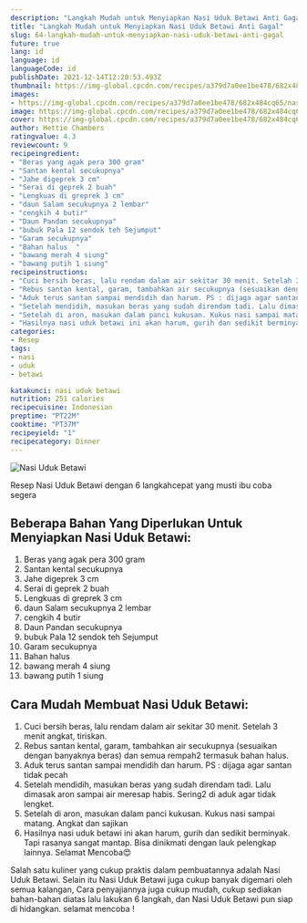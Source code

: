 ```yaml
---
description: "Langkah Mudah untuk Menyiapkan Nasi Uduk Betawi Anti Gagal"
title: "Langkah Mudah untuk Menyiapkan Nasi Uduk Betawi Anti Gagal"
slug: 64-langkah-mudah-untuk-menyiapkan-nasi-uduk-betawi-anti-gagal
future: true
lang: id
language: id
languageCode: id
publishDate: 2021-12-14T12:20:53.493Z 
thumbnail: https://img-global.cpcdn.com/recipes/a379d7a0ee1be478/682x484cq65/nasi-uduk-betawi-foto-resep-utama.webp
images:
- https://img-global.cpcdn.com/recipes/a379d7a0ee1be478/682x484cq65/nasi-uduk-betawi-foto-resep-utama.webp
image: https://img-global.cpcdn.com/recipes/a379d7a0ee1be478/682x484cq65/nasi-uduk-betawi-foto-resep-utama.webp
cover: https://img-global.cpcdn.com/recipes/a379d7a0ee1be478/682x484cq65/nasi-uduk-betawi-foto-resep-utama.webp
author: Hettie Chambers
ratingvalue: 4.3
reviewcount: 9
recipeingredient:
- "Beras yang agak pera 300 gram"
- "Santan kental secukupnya"
- "Jahe digeprek 3 cm"
- "Serai di geprek 2 buah"
- "Lengkuas di greprek 3 cm"
- "daun Salam secukupnya 2 lembar"
- "cengkih 4 butir"
- "Daun Pandan secukupnya"
- "bubuk Pala 12 sendok teh Sejumput"
- "Garam secukupnya"
- "Bahan halus  "
- "bawang merah 4 siung"
- "bawang putih 1 siung"
recipeinstructions:
- "Cuci bersih beras, lalu rendam dalam air sekitar 30 menit. Setelah 3 menit angkat, tiriskan."
- "Rebus santan kental, garam, tambahkan air secukupnya (sesuaikan dengan banyaknya beras) dan semua rempah2 termasuk bahan halus."
- "Aduk terus santan sampai mendidih dan harum. PS : dijaga agar santan tidak pecah"
- "Setelah mendidih, masukan beras yang sudah direndam tadi. Lalu dimasak aron sampai air meresap habis. Sering2 di aduk agar tidak lengket."
- "Setelah di aron, masukan dalam panci kukusan. Kukus nasi sampai matang. Angkat dan sajikan"
- "Hasilnya nasi uduk betawi ini akan harum, gurih dan sedikit berminyak. Tapi rasanya sangat mantap. Bisa dinikmati dengan lauk pelengkap lainnya. Selamat Mencoba😍"
categories:
- Resep
tags:
- nasi
- uduk
- betawi

katakunci: nasi uduk betawi 
nutrition: 251 calories
recipecuisine: Indonesian
preptime: "PT22M"
cooktime: "PT37M"
recipeyield: "1"
recipecategory: Dinner
---
```



![Nasi Uduk Betawi](https://img-global.cpcdn.com/recipes/a379d7a0ee1be478/682x484cq65/nasi-uduk-betawi-foto-resep-utama.webp)

Resep Nasi Uduk Betawi    dengan 6 langkahcepat yang musti ibu coba segera

<!--inarticleads1-->

## Beberapa Bahan Yang Diperlukan Untuk Menyiapkan Nasi Uduk Betawi:

1. Beras yang agak pera 300 gram
1. Santan kental secukupnya
1. Jahe digeprek 3 cm
1. Serai di geprek 2 buah
1. Lengkuas di greprek 3 cm
1. daun Salam secukupnya 2 lembar
1. cengkih 4 butir
1. Daun Pandan secukupnya
1. bubuk Pala 12 sendok teh Sejumput
1. Garam secukupnya
1. Bahan halus  
1. bawang merah 4 siung
1. bawang putih 1 siung



<!--inarticleads2-->

## Cara Mudah Membuat Nasi Uduk Betawi:

1. Cuci bersih beras, lalu rendam dalam air sekitar 30 menit. Setelah 3 menit angkat, tiriskan.
1. Rebus santan kental, garam, tambahkan air secukupnya (sesuaikan dengan banyaknya beras) dan semua rempah2 termasuk bahan halus.
1. Aduk terus santan sampai mendidih dan harum. PS : dijaga agar santan tidak pecah
1. Setelah mendidih, masukan beras yang sudah direndam tadi. Lalu dimasak aron sampai air meresap habis. Sering2 di aduk agar tidak lengket.
1. Setelah di aron, masukan dalam panci kukusan. Kukus nasi sampai matang. Angkat dan sajikan
1. Hasilnya nasi uduk betawi ini akan harum, gurih dan sedikit berminyak. Tapi rasanya sangat mantap. Bisa dinikmati dengan lauk pelengkap lainnya. Selamat Mencoba😍




Salah satu kuliner yang cukup praktis dalam pembuatannya adalah  Nasi Uduk Betawi. Selain itu  Nasi Uduk Betawi  juga cukup banyak digemari oleh semua kalangan, Cara penyajiannya juga cukup mudah, cukup sediakan bahan-bahan diatas lalu lakukan 6 langkah, dan  Nasi Uduk Betawi  pun siap di hidangkan. selamat mencoba !
